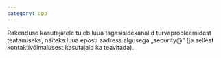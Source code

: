 ```yaml
---
category: app
---
```

Rakenduse kasutajatele tuleb luua tagasisidekanalid turvaprobleemidest
teatamiseks, näiteks luua eposti aadress algusega „security@” (ja sellest
kontaktivõimalusest kasutajaid ka teavitada).

